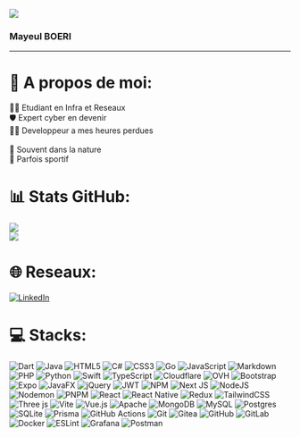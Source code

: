[![](https://visitcount.itsvg.in/api?id=mayeul-boeri&icon=2&color=12)](https://visitcount.itsvg.in)

### Mayeul BOERI
---

# 💫 A propos de moi:
🧑‍🎓 Etudiant en Infra et Reseaux<br>🛡️ Expert cyber en devenir<br>👨‍💻 Developpeur a mes heures perdues<br><br>🌲 Souvent dans la nature<br>💪 Parfois sportif 


# 📊 Stats GitHub:
![](https://github-readme-stats.vercel.app/api?username=mayeul-boeri&theme=vue-dark&hide_border=false&include_all_commits=false&count_private=true)<br/>
![](https://github-readme-streak-stats.herokuapp.com/?user=mayeul-boeri&theme=vue-dark&hide_border=false)<br/>
<!-- ![](https://github-readme-stats.vercel.app/api/top-langs/?username=mayeul-boeri&theme=vue-dark&hide_border=false&include_all_commits=false&count_private=true&layout=compact) -->

# 🌐 Reseaux:
[![LinkedIn](https://img.shields.io/badge/LinkedIn-%230077B5.svg?logo=linkedin&logoColor=white)](https://linkedin.com/in/mayeul-boeri-a52492253) 

# 💻 Stacks:
![Dart](https://img.shields.io/badge/dart-%230175C2.svg?style=flat-square&logo=dart&logoColor=white) ![Java](https://img.shields.io/badge/java-%23ED8B00.svg?style=flat-square&logo=openjdk&logoColor=white) ![HTML5](https://img.shields.io/badge/html5-%23E34F26.svg?style=flat-square&logo=html5&logoColor=white) ![C#](https://img.shields.io/badge/c%23-%23239120.svg?style=flat-square&logo=csharp&logoColor=white) ![CSS3](https://img.shields.io/badge/css3-%231572B6.svg?style=flat-square&logo=css3&logoColor=white) ![Go](https://img.shields.io/badge/go-%2300ADD8.svg?style=flat-square&logo=go&logoColor=white) ![JavaScript](https://img.shields.io/badge/javascript-%23323330.svg?style=flat-square&logo=javascript&logoColor=%23F7DF1E) ![Markdown](https://img.shields.io/badge/markdown-%23000000.svg?style=flat-square&logo=markdown&logoColor=white) ![PHP](https://img.shields.io/badge/php-%23777BB4.svg?style=flat-square&logo=php&logoColor=white) ![Python](https://img.shields.io/badge/python-3670A0?style=flat-square&logo=python&logoColor=ffdd54) ![Swift](https://img.shields.io/badge/swift-F54A2A?style=flat-square&logo=swift&logoColor=white) ![TypeScript](https://img.shields.io/badge/typescript-%23007ACC.svg?style=flat-square&logo=typescript&logoColor=white) ![Cloudflare](https://img.shields.io/badge/Cloudflare-F38020?style=flat-square&logo=Cloudflare&logoColor=white) ![OVH](https://img.shields.io/badge/ovh-%23123F6D.svg?style=flat-square&logo=ovh&logoColor=#123F6D) ![Bootstrap](https://img.shields.io/badge/bootstrap-%238511FA.svg?style=flat-square&logo=bootstrap&logoColor=white) ![Expo](https://img.shields.io/badge/expo-1C1E24?style=flat-square&logo=expo&logoColor=#D04A37) ![JavaFX](https://img.shields.io/badge/javafx-%23FF0000.svg?style=flat-square&logo=javafx&logoColor=white) ![jQuery](https://img.shields.io/badge/jquery-%230769AD.svg?style=flat-square&logo=jquery&logoColor=white) ![JWT](https://img.shields.io/badge/JWT-black?style=flat-square&logo=JSON%20web%20tokens) ![NPM](https://img.shields.io/badge/NPM-%23CB3837.svg?style=flat-square&logo=npm&logoColor=white) ![Next JS](https://img.shields.io/badge/Next-black?style=flat-square&logo=next.js&logoColor=white) ![NodeJS](https://img.shields.io/badge/node.js-6DA55F?style=flat-square&logo=node.js&logoColor=white) ![Nodemon](https://img.shields.io/badge/NODEMON-%23323330.svg?style=flat-square&logo=nodemon&logoColor=%BBDEAD) ![PNPM](https://img.shields.io/badge/pnpm-%234a4a4a.svg?style=flat-square&logo=pnpm&logoColor=f69220) ![React](https://img.shields.io/badge/react-%2320232a.svg?style=flat-square&logo=react&logoColor=%2361DAFB) ![React Native](https://img.shields.io/badge/react_native-%2320232a.svg?style=flat-square&logo=react&logoColor=%2361DAFB) ![Redux](https://img.shields.io/badge/redux-%23593d88.svg?style=flat-square&logo=redux&logoColor=white) ![TailwindCSS](https://img.shields.io/badge/tailwindcss-%2338B2AC.svg?style=flat-square&logo=tailwind-css&logoColor=white) ![Three js](https://img.shields.io/badge/threejs-black?style=flat-square&logo=three.js&logoColor=white) ![Vite](https://img.shields.io/badge/vite-%23646CFF.svg?style=flat-square&logo=vite&logoColor=white) ![Vue.js](https://img.shields.io/badge/vue.js-%2335495e.svg?style=flat-square&logo=vuedotjs&logoColor=%234FC08D) ![Apache](https://img.shields.io/badge/apache-%23D42029.svg?style=flat-square&logo=apache&logoColor=white) ![MongoDB](https://img.shields.io/badge/MongoDB-%234ea94b.svg?style=flat-square&logo=mongodb&logoColor=white) ![MySQL](https://img.shields.io/badge/mysql-4479A1.svg?style=flat-square&logo=mysql&logoColor=white) ![Postgres](https://img.shields.io/badge/postgres-%23316192.svg?style=flat-square&logo=postgresql&logoColor=white) ![SQLite](https://img.shields.io/badge/sqlite-%2307405e.svg?style=flat-square&logo=sqlite&logoColor=white) ![Prisma](https://img.shields.io/badge/Prisma-3982CE?style=flat-square&logo=Prisma&logoColor=white) ![GitHub Actions](https://img.shields.io/badge/github%20actions-%232671E5.svg?style=flat-square&logo=githubactions&logoColor=white) ![Git](https://img.shields.io/badge/git-%23F05033.svg?style=flat-square&logo=git&logoColor=white) ![Gitea](https://img.shields.io/badge/Gitea-34495E?style=flat-square&logo=gitea&logoColor=5D9425) ![GitHub](https://img.shields.io/badge/github-%23121011.svg?style=flat-square&logo=github&logoColor=white) ![GitLab](https://img.shields.io/badge/gitlab-%23181717.svg?style=flat-square&logo=gitlab&logoColor=white) ![Docker](https://img.shields.io/badge/docker-%230db7ed.svg?style=flat-square&logo=docker&logoColor=white) ![ESLint](https://img.shields.io/badge/ESLint-4B3263?style=flat-square&logo=eslint&logoColor=white) ![Grafana](https://img.shields.io/badge/grafana-%23F46800.svg?style=flat-square&logo=grafana&logoColor=white) ![Postman](https://img.shields.io/badge/Postman-FF6C37?style=flat-square&logo=postman&logoColor=white)

